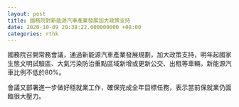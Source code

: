 ```yaml
---
layout: post
title: 國務院對新能源汽車產業發展加大政策支持
date: 2020-10-09 20:38:22.000000000 +08:00
categories: rthk
---
```


國務院召開常務會議，通過新能源汽車產業發展規劃，加大政策支持，明年起國家生態文明試驗區、大氣污染防治重點區域新增或更新公交、出租等車輛，新能源汽車比例不低於80%。

會議又部署進一步做好穩就業工作，確保完成全年目標任務，表示當前保就業仍面臨很大壓力。
